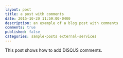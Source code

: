 ```yaml
---
layout: post
title: a post with comments
date: 2015-10-20 11:59:00-0400
description: an example of a blog post with comments
comments: true
published: false
categories: sample-posts external-services
---
```

This post shows how to add DISQUS comments.
